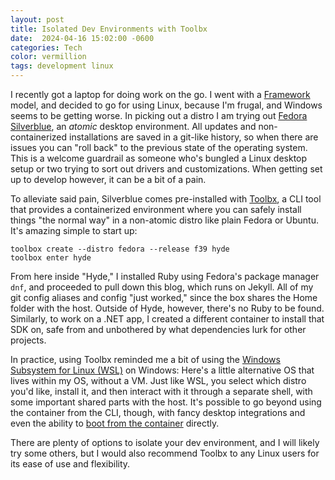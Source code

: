 ```yaml
---
layout: post
title: Isolated Dev Environments with Toolbx
date:  2024-04-16 15:02:00 -0600
categories: Tech
color: vermillion
tags: development linux
---
```


I recently got a laptop for doing work on the go. I went with a [Framework](https://frame.work/) model, and decided to go for using Linux, because I'm frugal, and Windows seems to be getting worse. In picking out a distro I am trying out [Fedora Silverblue](https://fedoraproject.org/atomic-desktops/silverblue/), an _atomic_ desktop environment. All updates and non-containerized installations are saved in a git-like history, so when there are issues you can "roll back" to the previous state of the operating system. This is a welcome guardrail as someone who's bungled a Linux desktop setup or two trying to sort out drivers and customizations. When getting set up to develop however, it can be a bit of a pain.

To alleviate said pain, Silverblue comes pre-installed with [Toolbx](https://containertoolbx.org/), a CLI tool that provides a containerized environment where you can safely install things "the normal way" in a non-atomic distro like plain Fedora or Ubuntu. It's amazing simple to start up:

```shell
toolbox create --distro fedora --release f39 hyde
toolbox enter hyde
```

From here inside "Hyde," I installed Ruby using Fedora's package manager `dnf`, and proceeded to pull down this blog, which runs on Jekyll. All of my git config aliases and config "just worked," since the box shares the Home folder with the host. Outside of Hyde, however, there's no Ruby to be found. Similarly, to work on a .NET app, I created a different container to install that SDK on, safe from and unbothered by what dependencies lurk for other projects.

In practice, using Toolbx reminded me a bit of using the [Windows Subsystem for Linux (WSL)](https://learn.microsoft.com/en-us/windows/wsl/about) on Windows: Here's a little alternative OS that lives within my OS, without a VM. Just like WSL, you select which distro you'd like, install it, and then interact with it through a separate shell, with some important shared parts with the host. It's possible to go beyond using the container from the CLI, though, with fancy desktop integrations and even the ability to [boot from the container](https://containertoolbx.org/use/#boot-from-container) directly.

There are plenty of options to isolate your dev environment, and I will likely try some others, but I would also recommend Toolbx to any Linux users for its ease of use and flexibility.
